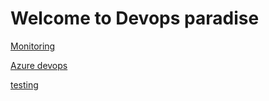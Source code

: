 # Welcome to Devops paradise

[Monitoring](monitoring.md)

[Azure devops](azdevops.md)

[testing](testing.md)